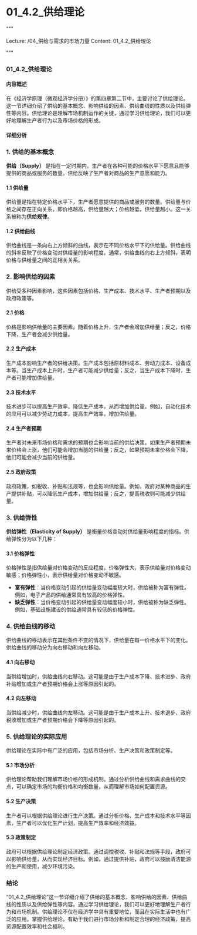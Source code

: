 # 01_4.2_供给理论

"""

Lecture: /04_供给与需求的市场力量
Content: 01_4.2_供给理论

"""

### 01_4.2_供给理论

#### 内容概述

在《经济学原理（微观经济学分册）》的第四章第二节中，主要讨论了供给理论。这一节详细介绍了供给的基本概念、影响供给的因素、供给曲线的性质以及供给弹性等内容。供给理论是理解市场机制运作的关键，通过学习供给理论，我们可以更好地理解生产者行为以及市场价格的形成。

#### 详细分析

### 1. 供给的基本概念

**供给（Supply）** 是指在一定时期内，生产者在各种可能的价格水平下愿意且能够提供的商品或服务的数量。供给反映了生产者对商品的生产意愿和能力。

#### 1.1 供给量

供给量是指在特定价格水平下，生产者愿意提供的商品或服务的数量。供给量与价格之间存在正向关系，即价格越高，供给量越大；价格越低，供给量越小。这一关系被称为**供给规律**。

#### 1.2 供给曲线

供给曲线是一条向右上方倾斜的曲线，表示在不同价格水平下的供给量。供给曲线的斜率反映了价格变动对供给量的影响程度。通常，供给曲线向右上方倾斜，表明价格与供给量之间的正相关关系。

### 2. 影响供给的因素

供给受多种因素影响，这些因素包括价格、生产成本、技术水平、生产者预期以及政府政策等。

#### 2.1 价格

价格是影响供给量的主要因素。随着价格上升，生产者会增加供给量；反之，价格下降，生产者会减少供给量。

#### 2.2 生产成本

生产成本影响生产者的供给决策。生产成本包括原材料成本、劳动力成本、设备成本等。当生产成本上升时，生产者可能减少供给量；反之，当生产成本下降时，生产者可能增加供给量。

#### 2.3 技术水平

技术进步可以提高生产效率，降低生产成本，从而增加供给量。例如，自动化技术的应用可以减少劳动力成本，提高生产效率，增加供给量。

#### 2.4 生产者预期

生产者对未来市场价格和需求的预期也会影响当前的供给决策。如果生产者预期未来价格会上涨，他们可能会增加当前的供给量；反之，如果预期未来价格会下降，他们可能会减少当前的供给量。

#### 2.5 政府政策

政府政策，如税收、补贴和法规等，也会影响供给量。例如，政府对某种商品的生产提供补贴，可以降低生产成本，增加供给量；反之，提高税收则可能减少供给量。

### 3. 供给弹性

**供给弹性（Elasticity of Supply）** 是衡量价格变动对供给量影响程度的指标。供给弹性分为以下几种：

#### 3.1 价格弹性

价格弹性是指供给量对价格变动的反应程度。价格弹性大，表示供给量对价格变动敏感；价格弹性小，表示供给量对价格变动不敏感。

- **富有弹性**：当价格变动引起的供给量变动幅度较大时，供给被称为富有弹性。例如，电子产品的供给通常具有较高的价格弹性。
- **缺乏弹性**：当价格变动引起的供给量变动幅度较小时，供给被称为缺乏弹性。例如，基础设施建设的供给通常具有较低的价格弹性。

### 4. 供给曲线的移动

供给曲线的移动表示在其他条件不变的情况下，供给量在每一价格水平下的变化。供给曲线的移动分为向右移动和向左移动。

#### 4.1 向右移动

当供给增加时，供给曲线向右移动。这可能是由于生产成本下降、技术进步、政府补贴增加或生产者预期价格会上涨等原因引起的。

#### 4.2 向左移动

当供给减少时，供给曲线向左移动。这可能是由于生产成本上升、技术退步、政府税收增加或生产者预期价格会下降等原因引起的。

### 5. 供给理论的实际应用

供给理论在实际中有广泛的应用，包括市场分析、生产决策和政策制定等。

#### 5.1 市场分析

供给理论帮助我们理解市场价格的形成机制。通过分析供给曲线和需求曲线的交点，可以确定市场的均衡价格和均衡数量，从而理解市场如何配置资源。

#### 5.2 生产决策

生产者可以根据供给理论进行生产决策。通过分析价格、生产成本和技术水平等因素，生产者可以优化生产计划，提高生产效率和经济效益。

#### 5.3 政策制定

政府可以根据供给理论制定经济政策。通过调控税收、补贴和法规等手段，政府可以影响供给量，从而实现经济目标。例如，通过提供补贴，政府可以鼓励清洁能源的生产和使用，减少环境污染。

### 结论

“01_4.2_供给理论”这一节详细介绍了供给的基本概念、影响供给的因素、供给曲线的性质以及供给弹性等内容。通过学习供给理论，我们可以更好地理解生产者行为和市场机制。供给理论不仅在经济学中具有重要地位，而且在实际生活中也有广泛的应用。掌握供给理论，有助于我们进行市场分析和制定合理的经济政策，提高资源配置效率和社会福利。